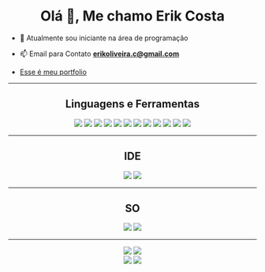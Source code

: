 <h1 align="center">Olá 👋, Me chamo Erik Costa</h1>

- 🌱 Atualmente sou iniciante na área de programação 

- 📫 Email para Contato **erikoliveira.c@gmail.com**
- <a href="https://erikcosta-o.github.io/ProjetoPortifolio/">Esse é meu portfolio</a>  

<hr>
<h2 align="center">Linguagens e Ferramentas</h2>
<p align="center"> 
    <img src="https://img.shields.io/badge/HTML5-E34F26?style=for-the-badge&logo=html5&logoColor=white">
    <img src="https://img.shields.io/badge/CSS3-1572B6?style=for-the-badge&logo=css3&logoColor=white">
    <img src="https://img.shields.io/badge/JavaScript-323330?style=for-the-badge&logo=javascript&logoColor=F7DF1E">
    <img src="https://img.shields.io/badge/TypeScript-007ACC?style=for-the-badge&logo=typescript&logoColor=white">
    <img src="https://img.shields.io/badge/C%23-239120?style=for-the-badge&logo=c-sharp&logoColor=white">
    <img src="https://img.shields.io/badge/Node.js-43853D?style=for-the-badge&logo=node.js&logoColor=white">
    <img src="https://img.shields.io/badge/React-20232A?style=for-the-badge&logo=react&logoColor=61DAFB">
    <img src="https://img.shields.io/badge/Markdown-000000?style=for-the-badge&logo=markdown&logoColor=white">
    <img src="	https://img.shields.io/badge/MySQL-005C84?style=for-the-badge&logo=mysql&logoColor=white">
    <img src="https://img.shields.io/badge/MariaDB-003545?style=for-the-badge&logo=mariadb&logoColor=white">
    <img src="https://img.shields.io/badge/Express.js-404D59?style=for-the-badge">
    <img src="https://img.shields.io/badge/Bootstrap-563D7C?style=for-the-badge&logo=bootstrap&logoColor=white">
    <br>
</p>
<hr>
<h2 align="center">IDE</h2>
<p align="center">
    <img src="https://img.shields.io/badge/Visual_Studio_Code-0078D4?style=for-the-badge&logo=visual%20studio%20code&logoColor=white">
    <img src="https://img.shields.io/badge/Visual_Studio-5C2D91?style=for-the-badge&logo=visual%20studio&logoColor=white">
</p>
<hr>
<h2 align="center">SO</h2>
<p align="center">
    <img src="https://img.shields.io/badge/Linux-FCC624?style=for-the-badge&logo=linux&logoColor=black">
    <img src="https://img.shields.io/badge/Windows-0078D6?style=for-the-badge&logo=windows&logoColor=white">
</p>
<hr>
<p align="center">
    <img src="https://github-readme-stats.vercel.app/api/top-langs/?username=ErikCosta-O&theme=blue-green">
    <img src="https://github-readme-stats.vercel.app/api?username=ErikCosta-O&theme=blue-green">
<br>
    <img src="https://img.shields.io/badge/Made%20with-Markdown-1f425f.svg">
    <img src="https://img.shields.io/badge/Made%20for-VSCode-1f425f.svg">
</p>
